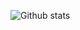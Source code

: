![Github stats](https://github-readme-stats.vercel.app/api?username=Gl00ria&theme=codeSTACKr&show_icons=true&count_private=true)
